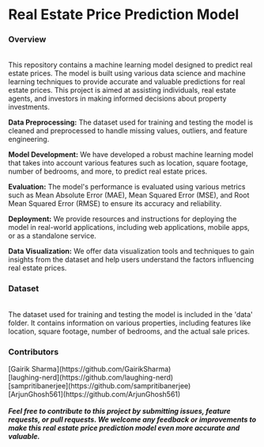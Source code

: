 <h1>Real Estate Price Prediction Model</h1>

<h3>Overview</h3>
<br>
This repository contains a machine learning model designed to predict real estate prices. The model is built using various data science and machine learning techniques to provide accurate and valuable predictions for real estate prices. This project is aimed at assisting individuals, real estate agents, and investors in making informed decisions about property investments.
<br>

<b>Data Preprocessing:</b> The dataset used for training and testing the model is cleaned and preprocessed to handle missing values, outliers, and feature engineering.

<b>Model Development:</b>  We have developed a robust machine learning model that takes into account various features such as location, square footage, number of bedrooms, and more, to predict real estate prices.

<b>Evaluation:</b>  The model's performance is evaluated using various metrics such as Mean Absolute Error (MAE), Mean Squared Error (MSE), and Root Mean Squared Error (RMSE) to ensure its accuracy and reliability.

<b>Deployment:</b>  We provide resources and instructions for deploying the model in real-world applications, including web applications, mobile apps, or as a standalone service.

<b>Data Visualization:</b>  We offer data visualization tools and techniques to gain insights from the dataset and help users understand the factors influencing real estate prices.

<h3>Dataset</h3>
<br>
The dataset used for training and testing the model is included in the 'data' folder. It contains information on various properties, including features like location, square footage, number of bedrooms, and the actual sale prices.

<h3>Contributors</h3>
[Gairik Sharma](https://github.com/GairikSharma)
<br>
[laughing-nerd](https://github.com/laughing-nerd)
<br>
[sampritibanerjee](https://github.com/sampritibanerjee)
<br>
[ArjunGhosh561](https://github.com/ArjunGhosh561)
<br>

<br>
<b><i>Feel free to contribute to this project by submitting issues, feature requests, or pull requests. We welcome any feedback or improvements to make this real estate price prediction model even more accurate and valuable.<i><b>
